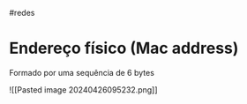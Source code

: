 #redes

# Endereço físico (Mac address)

Formado por uma sequência de 6 bytes

![[Pasted image 20240426095232.png]]





























































